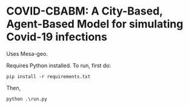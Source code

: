 # COVID-CBABM: A City-Based, Agent-Based Model for simulating Covid-19 infections

Uses Mesa-geo.

Requires Python installed. To run, first do:

```
pip install -r requirements.txt
```

Then,

```
python .\run.py
```